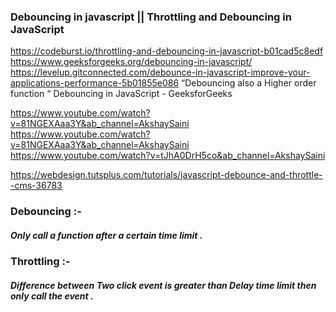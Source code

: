 ### Debouncing in javascript || Throttling and Debouncing in JavaScript 
https://codeburst.io/throttling-and-debouncing-in-javascript-b01cad5c8edf
https://www.geeksforgeeks.org/debouncing-in-javascript/
https://levelup.gitconnected.com/debounce-in-javascript-improve-your-applications-performance-5b01855e086
“Debouncing also a Higher order function “
Debouncing in JavaScript - GeeksforGeeks

https://www.youtube.com/watch?v=81NGEXAaa3Y&ab_channel=AkshaySaini
https://www.youtube.com/watch?v=81NGEXAaa3Y&ab_channel=AkshaySaini
https://www.youtube.com/watch?v=tJhA0DrH5co&ab_channel=AkshaySaini

https://webdesign.tutsplus.com/tutorials/javascript-debounce-and-throttle--cms-36783

### Debouncing :- 
   ##### Only call a function after a certain time limit  . 
   <script>
	const button = document.getElementById("button")
	const debounceFn = (func,delay) =>{
		//@mistake 3 at place of setTimeout i have written setTimeOut
		//step 1 : define a timer let variable
		let timer ;
		//step 2 : return a function
		return function(...args){
			//step 3
			clearTimeout(timer)
			// 1. Apply {purana jamane this.bind}
			// timer =  setTimeout(()=> func.apply(this,arguments),delay)


			// 2. arraow {...args}
			timer =  setTimeout(()=> func(...args),delay)
		} 
		
	}
	//@mistake 1 at place of button.addEventListener i have written window
	//@mistake 2 at place of addEventListener i have written addEventlitner
	button.addEventListener("click",debounceFn(()=>{
		console.log("shree");
	},3000))
	</script>

### Throttling :- 
   ##### Difference between Two click event is greater than Delay time limit then only call the event . 
   <script>
	let throttleTimer;
	const throttle = (callback, time) => {
	if (throttleTimer) return;
		throttleTimer = true;
		setTimeout(() => {
			callback();
			throttleTimer = false;
		}, time);
	}
	window.addEventListener("scroll", () => { 
	throttle(handleScrollAnimation, 250);
	});
	</script>
